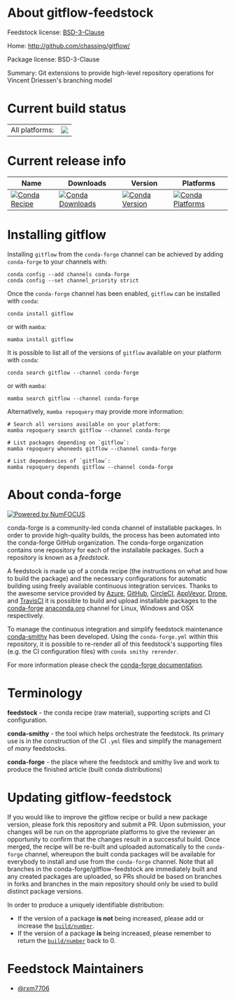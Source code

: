 About gitflow-feedstock
=======================

Feedstock license: [BSD-3-Clause](https://github.com/conda-forge/gitflow-feedstock/blob/main/LICENSE.txt)

Home: http://github.com/chassing/gitflow/

Package license: BSD-3-Clause

Summary: Git extensions to provide high-level repository operations for Vincent Driessen's branching model

Current build status
====================


<table><tr><td>All platforms:</td>
    <td>
      <a href="https://dev.azure.com/conda-forge/feedstock-builds/_build/latest?definitionId=18403&branchName=main">
        <img src="https://dev.azure.com/conda-forge/feedstock-builds/_apis/build/status/gitflow-feedstock?branchName=main">
      </a>
    </td>
  </tr>
</table>

Current release info
====================

| Name | Downloads | Version | Platforms |
| --- | --- | --- | --- |
| [![Conda Recipe](https://img.shields.io/badge/recipe-gitflow-green.svg)](https://anaconda.org/conda-forge/gitflow) | [![Conda Downloads](https://img.shields.io/conda/dn/conda-forge/gitflow.svg)](https://anaconda.org/conda-forge/gitflow) | [![Conda Version](https://img.shields.io/conda/vn/conda-forge/gitflow.svg)](https://anaconda.org/conda-forge/gitflow) | [![Conda Platforms](https://img.shields.io/conda/pn/conda-forge/gitflow.svg)](https://anaconda.org/conda-forge/gitflow) |

Installing gitflow
==================

Installing `gitflow` from the `conda-forge` channel can be achieved by adding `conda-forge` to your channels with:

```
conda config --add channels conda-forge
conda config --set channel_priority strict
```

Once the `conda-forge` channel has been enabled, `gitflow` can be installed with `conda`:

```
conda install gitflow
```

or with `mamba`:

```
mamba install gitflow
```

It is possible to list all of the versions of `gitflow` available on your platform with `conda`:

```
conda search gitflow --channel conda-forge
```

or with `mamba`:

```
mamba search gitflow --channel conda-forge
```

Alternatively, `mamba repoquery` may provide more information:

```
# Search all versions available on your platform:
mamba repoquery search gitflow --channel conda-forge

# List packages depending on `gitflow`:
mamba repoquery whoneeds gitflow --channel conda-forge

# List dependencies of `gitflow`:
mamba repoquery depends gitflow --channel conda-forge
```


About conda-forge
=================

[![Powered by
NumFOCUS](https://img.shields.io/badge/powered%20by-NumFOCUS-orange.svg?style=flat&colorA=E1523D&colorB=007D8A)](https://numfocus.org)

conda-forge is a community-led conda channel of installable packages.
In order to provide high-quality builds, the process has been automated into the
conda-forge GitHub organization. The conda-forge organization contains one repository
for each of the installable packages. Such a repository is known as a *feedstock*.

A feedstock is made up of a conda recipe (the instructions on what and how to build
the package) and the necessary configurations for automatic building using freely
available continuous integration services. Thanks to the awesome service provided by
[Azure](https://azure.microsoft.com/en-us/services/devops/), [GitHub](https://github.com/),
[CircleCI](https://circleci.com/), [AppVeyor](https://www.appveyor.com/),
[Drone](https://cloud.drone.io/welcome), and [TravisCI](https://travis-ci.com/)
it is possible to build and upload installable packages to the
[conda-forge](https://anaconda.org/conda-forge) [anaconda.org](https://anaconda.org/)
channel for Linux, Windows and OSX respectively.

To manage the continuous integration and simplify feedstock maintenance
[conda-smithy](https://github.com/conda-forge/conda-smithy) has been developed.
Using the ``conda-forge.yml`` within this repository, it is possible to re-render all of
this feedstock's supporting files (e.g. the CI configuration files) with ``conda smithy rerender``.

For more information please check the [conda-forge documentation](https://conda-forge.org/docs/).

Terminology
===========

**feedstock** - the conda recipe (raw material), supporting scripts and CI configuration.

**conda-smithy** - the tool which helps orchestrate the feedstock.
                   Its primary use is in the construction of the CI ``.yml`` files
                   and simplify the management of *many* feedstocks.

**conda-forge** - the place where the feedstock and smithy live and work to
                  produce the finished article (built conda distributions)


Updating gitflow-feedstock
==========================

If you would like to improve the gitflow recipe or build a new
package version, please fork this repository and submit a PR. Upon submission,
your changes will be run on the appropriate platforms to give the reviewer an
opportunity to confirm that the changes result in a successful build. Once
merged, the recipe will be re-built and uploaded automatically to the
`conda-forge` channel, whereupon the built conda packages will be available for
everybody to install and use from the `conda-forge` channel.
Note that all branches in the conda-forge/gitflow-feedstock are
immediately built and any created packages are uploaded, so PRs should be based
on branches in forks and branches in the main repository should only be used to
build distinct package versions.

In order to produce a uniquely identifiable distribution:
 * If the version of a package **is not** being increased, please add or increase
   the [``build/number``](https://docs.conda.io/projects/conda-build/en/latest/resources/define-metadata.html#build-number-and-string).
 * If the version of a package **is** being increased, please remember to return
   the [``build/number``](https://docs.conda.io/projects/conda-build/en/latest/resources/define-metadata.html#build-number-and-string)
   back to 0.

Feedstock Maintainers
=====================

* [@rxm7706](https://github.com/rxm7706/)

